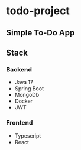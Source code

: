 # todo-project

## Simple To-Do App 


## Stack
### Backend
- Java 17
- Spring Boot
- MongoDb
- Docker
- JWT
### Frontend
- Typescript
- React

